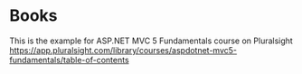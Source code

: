 # Books
This is the example for ASP.NET MVC 5 Fundamentals course on Pluralsight  
https://app.pluralsight.com/library/courses/aspdotnet-mvc5-fundamentals/table-of-contents
